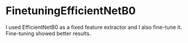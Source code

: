 # FinetuningEfficientNetB0

I used EfficientNetB0 as a fixed feature extractor and I also fine-tune it.
Fine-tuning showed better results.
